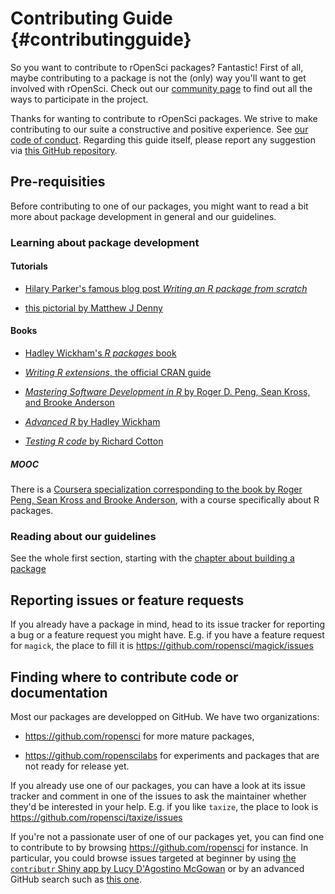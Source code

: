 # Contributing Guide {#contributingguide}

So you want to contribute to rOpenSci packages? Fantastic! First of all, maybe contributing to a package is not the (only) way you'll want to get involved with rOpenSci. Check out our [community page](https://ropensci.org/community/) to find out all the ways to participate in the project.

Thanks for wanting to contribute to rOpenSci packages. We strive to make contributing to our suite a constructive and positive experience. See [our code of conduct](https://ropensci.org/coc/). Regarding this guide itself, please report any suggestion via [this GitHub repository](https://github.com/ropensci/dev_guide).

## Pre-requisities

Before contributing to one of our packages, you might want to read a bit more about package development in general and our guidelines.

### Learning about package development

#### Tutorials

* [Hilary Parker's famous blog post *Writing an R package from scratch*](https://hilaryparker.com/2014/04/29/writing-an-r-package-from-scratch/)

* [this pictorial by Matthew J Denny](http://www.mjdenny.com/R_Package_Pictorial.html)

#### Books

* [Hadley Wickham's *R packages* book](http://r-pkgs.had.co.nz/)

* [*Writing R extensions*, the official CRAN guide](http://cran.r-project.org/doc/manuals/r-release/R-exts.html)

* [*Mastering Software Development in R* by Roger D. Peng, Sean Kross, and Brooke Anderson](https://bookdown.org/rdpeng/RProgDA/)

* [*Advanced R* by Hadley Wickham](http://adv-r.had.co.nz/)

* [*Testing R code* by Richard Cotton](https://www.crcpress.com/Testing-R-Code/Cotton/p/book/9781498763653)

##### MOOC

There is a [Coursera specialization corresponding to the book by Roger Peng, Sean Kross and Brooke Anderson](https://fr.coursera.org/specializations/r), with a course specifically about R packages.

### Reading about our guidelines

See the whole first section, starting with the [chapter about building a package](#building)

## Reporting issues or feature requests

If you already have a package in mind, head to its issue tracker for reporting a bug or a feature request you might have. E.g. if you have a feature request for `magick`, the place to fill it is https://github.com/ropensci/magick/issues

## Finding where to contribute code or documentation

Most our packages are developped on GitHub. We have two organizations:

* https://github.com/ropensci for more mature packages,

* https://github.com/ropenscilabs for experiments and packages that are not ready for release yet.

If you already use one of our packages, you can have a look at its issue tracker and comment in one of the issues to ask the maintainer whether they'd be interested in your help. E.g. if you like `taxize`, the place to look is https://github.com/ropensci/taxize/issues

If you're not a passionate user of one of our packages yet, you can find one to contribute to by browsing https://github.com/ropensci for instance. In particular, you could browse issues targeted at beginner by using [the `contributr` Shiny app by Lucy D'Agostino McGowan](https://github.com/search?q=user%3Aropensci+user%3Aropenscilabs+label%3ABeginner+state%3Aopen&type=Issues)
 or by an advanced GitHub search such as [this one](https://github.com/search?q=user%3Aropensci+user%3Aropenscilabs+label%3ABeginner+state%3Aopen&type=Issues).
